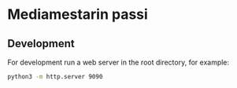 # Mediamestarin passi

## Development

For development run a web server in the root directory, for example:

```sh
python3 -m http.server 9090
```
